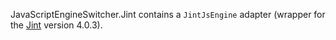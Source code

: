 JavaScriptEngineSwitcher.Jint contains a `JintJsEngine` adapter (wrapper for the [Jint](http://github.com/sebastienros/jint) version 4.0.3).